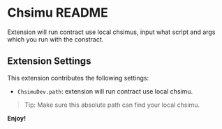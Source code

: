 # Chsimu README

Extension will run contract use local chsimus, input what script and args which you run with the constract.

## Extension Settings

This extension contributes the following settings:

* `ChsimuDev.path`: extension will run contract use local chsimu.

> Tip: Make sure this absolute path can find your local chsimu.

**Enjoy!**
